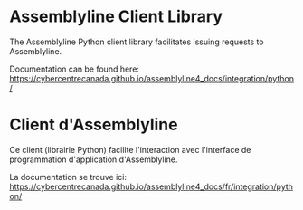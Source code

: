 # Assemblyline Client Library

The Assemblyline Python client library facilitates issuing requests to Assemblyline.

Documentation can be found here: https://cybercentrecanada.github.io/assemblyline4_docs/integration/python/

# Client d'Assemblyline

Ce client (librairie Python) facilite l'interaction avec l'interface de programmation d'application d'Assemblyline.

La documentation se trouve ici: https://cybercentrecanada.github.io/assemblyline4_docs/fr/integration/python/
